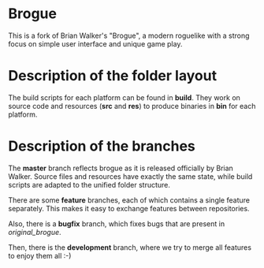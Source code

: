 Brogue
======

This is a fork of Brian Walker's "Brogue", a modern roguelike with a strong focus on simple user interface and unique game play.


Description of the folder layout
================================

The build scripts for each platform can be found in **build**. They work on source code and resources (**src** and **res**) to produce binaries in **bin** for each platform.


Description of the branches
===========================

The **master** branch reflects brogue as it is released officially by Brian Walker. Source files and resources have exactly the same state, while build scripts are adapted to the unified folder structure.

There are some **feature** branches, each of which contains a single feature separately. This makes it easy to exchange features between repositories.

Also, there is a **bugfix** branch, which fixes bugs that are present in *original_brogue*.

Then, there is the **development** branch, where we try to merge all features to enjoy them all :-)
